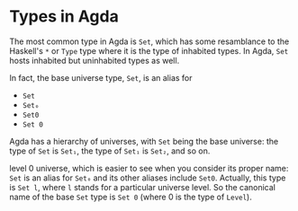 # Types in Agda

The most common type in Agda is `Set`, which has some resamblance to the Haskell's `*` or `Type` type where it is the type of inhabited types. In Agda, `Set` hosts inhabited but uninhabited types as well.


In fact, the base universe type, `Set`, is an alias for
- `Set`
- `Set₀`
- `Set0`
- `Set 0`

Agda has a hierarchy of universes, with `Set` being the base universe: the type of `Set` is `Set₁`, the type of `Set₁` is `Set₂`, and so on.


level 0 universe, which is easier to see when you consider its proper name: `Set` is an alias for `Set₀` and its other aliases include `Set0`. Actually, this type is `Set l`, where `l` stands for a particular universe level. So the canonical name of the base `Set` type is `Set 0` (where 0 is the type of `Level`).
